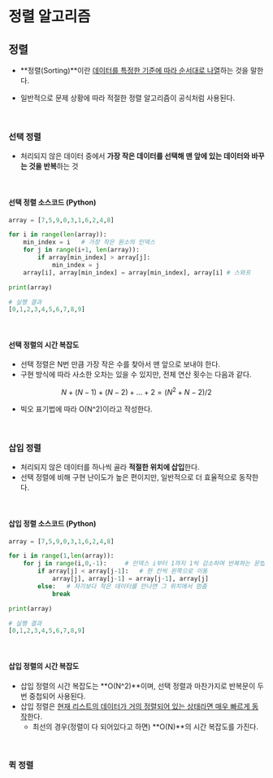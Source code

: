 # 정렬 알고리즘

## 정렬

* **정렬(Sorting)**이란 <u>데이터를 특정한 기준에 따라 순서대로 나열</u>하는 것을 말한다.
* 일반적으로 문제 상황에 따라 적절한 정렬 알고리즘이 공식처럼 사용된다.

  <br>

### 선택 정렬

* 처리되지 않은 데이터 중에서 **가장 작은 데이터를 선택해 맨 앞에 있는 데이터와 바꾸는 것을 반복**하는 것

<br>

#### 선택 정렬 소스코드 (Python)

```python
array = [7,5,9,0,3,1,6,2,4,8]

for i in range(len(array)):
	min_index = i	# 가장 작은 원소의 인덱스
	for j in range(i+1, len(array)):
		if array[min_index] > array[j]:
			min_index = j
	array[i], array[min_index] = array[min_index], array[i]	# 스와프

print(array)

# 실행 결과
[0,1,2,3,4,5,6,7,8,9]
```

<br>

#### 선택 정렬의 시간 복잡도

* 선택 정렬은 N번 만큼 가장 작은 수를 찾아서 맨 앞으로 보내야 한다.
* 구현 방식에 따라 사소한 오차는 있을 수 있지만, 전체 연산 횟수는 다음과 같다.

$$
N + (N-1) + (N-2) + ...+2  = (N^2 + N - 2)/2
$$

* 빅오 표기법에 따라 O(N^2)이라고 작성한다.

<br>

### 삽입 정렬

* 처리되지 않은 데이터를 하나씩 골라 **적절한 위치에 삽입**한다.
* 선택 정렬에 비해 구현 난이도가 높은 편이지만, 일반적으로 더 효율적으로 동작한다.

<br>

#### 삽입 정렬 소스코드 (Python)

```python
array = [7,5,9,0,3,1,6,2,4,8]

for i in range(1,len(array)):
	for j in range(i,0,-1):		# 인덱스 i부터 1까지 1씩 감소하며 반복하는 문법
		if array[j] < array[j-1]:	# 한 칸씩 왼쪽으로 이동
			array[j], array[j-1] = array[j-1], array[j]
		else:	# 자기보다 작은 데이터를 만나면 그 위치에서 멈춤
			break

print(array)

# 실행 결과
[0,1,2,3,4,5,6,7,8,9]
```

<br>

#### 삽입 정렬의 시간 복잡도

* 삽입 정렬의 시간 복잡도는 **O(N^2)**이며, 선택 정렬과 마찬가지로 반복문이 두 번 중첩되어 사용된다.
* 삽입 정렬은 <u>현재 리스트의 데이터가 거의 정렬되어 있는 상태라면 매우 빠르게 동작</u>한다.
  * 최선의 경우(정렬이 다 되어있다고 하면) **O(N)**의 시간 복잡도를 가진다.

<br>

### 퀵 정렬

